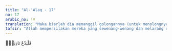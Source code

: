 ```yaml
---
title: "Al-'Alaq - 17"
no: 17
arabic_no: ١٧
translation: "Maka biarlah dia memanggil golongannya (untuk menolongnya),"
tafsir: "Allah mempersilakan mereka yang sewenang-wenang dan melarang orang melakukan ibadah itu untuk meminta bantuan kelompok mereka. Ayat ini khususnya ditujukan kepada Abu Jahal, yang dikenal sebagai pemimpin terbesar orang-orang yang menentang Nabi saw di Mekah. Allah mengancam bahwa bila Abu Jahal memanggil teman-teman komplotannya untuk meminta tolong, maka Allah akan memanggil malaikat-malaikat Zabaniyah, yaitu para penjaga neraka yang sangat bengis. Artinya, ia di dunia akan celaka dan di akhirat akan masuk neraka. Ancaman itu kemudian terbukti, yaitu pada tahun kedua setelah umat Islam hijrah ke Medinah, terjadi Perang Badar, di mana Abu Jahal sebagai pemimpin Quraisy mati terbunuh. Dan di akhirat nanti ia pasti masuk neraka."
---
```


فَلْيَدْعُ نَادِيَهٗۙ
